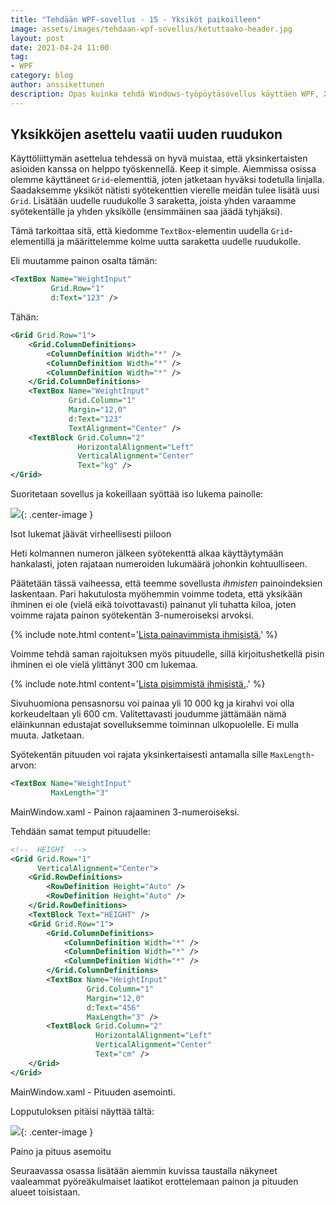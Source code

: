 ```yaml
---
title: "Tehdään WPF-sovellus - 15 - Yksiköt paikoilleen"
image: assets/images/tehdaan-wpf-sovellus/ketuttaako-header.jpg
layout: post
date: 2021-04-24 11:00
tag:
- WPF
category: blog
author: anssikettunen
description: Opas kuinka tehdä Windows-työpöytäsovellus käyttäen WPF, XAML ja C#. Tässä osassa parannetaan elementtien asettelua ja lisätään yksiköt takaisin paikoilleen.
---
```


## Yksikköjen asettelu vaatii uuden ruudukon

Käyttöliittymän asettelua tehdessä on hyvä muistaa, että yksinkertaisten asioiden kanssa on helppo työskennellä. Keep it simple.
Aiemmissa osissa olemme käyttäneet `Grid`-elementtiä, joten jatketaan hyväksi todetulla linjalla.
Saadaksemme yksiköt nätisti syötekenttien vierelle meidän tulee lisätä uusi `Grid`. Lisätään uudelle ruudukolle 3 saraketta, joista yhden varaamme syötekentälle ja yhden yksikölle (ensimmäinen saa jäädä tyhjäksi).

Tämä tarkoittaa sitä, että kiedomme `TextBox`-elementin uudella `Grid`-elementillä ja määrittelemme kolme uutta saraketta uudelle ruudukolle.

Eli muutamme painon osalta tämän:

```xml
<TextBox Name="WeightInput"
         Grid.Row="1"
         d:Text="123" />
```

Tähän:

```xml
<Grid Grid.Row="1">
    <Grid.ColumnDefinitions>
        <ColumnDefinition Width="*" />
        <ColumnDefinition Width="*" />
        <ColumnDefinition Width="*" />
    </Grid.ColumnDefinitions>
    <TextBox Name="WeightInput"
             Grid.Column="1"
             Margin="12,0"
             d:Text="123"
             TextAlignment="Center" />
    <TextBlock Grid.Column="2"
               HorizontalAlignment="Left"
               VerticalAlignment="Center"
               Text="kg" />
</Grid>
```

Suoritetaan sovellus ja kokeillaan syöttää iso lukema painolle:

![][1]{: .center-image }
<figcaption class="caption">Isot lukemat jäävät virheellisesti piiloon</figcaption>

Heti kolmannen numeron jälkeen syötekenttä alkaa käyttäytymään hankalasti, joten rajataan numeroiden lukumäärä johonkin kohtuulliseen.

Päätetään tässä vaiheessa, että teemme sovellusta _ihmisten_ painoindeksien laskentaan. Pari hakutulosta myöhemmin voimme todeta, että yksikään ihminen ei ole (vielä eikä toivottavasti) painanut yli tuhatta kiloa, joten voimme rajata painon syötekentän 3-numeroiseksi arvoksi.

{% include note.html content='[Lista painavimmista ihmisistä.](https://en.wikipedia.org/wiki/List_of_heaviest_people)' %}

Voimme tehdä saman rajoituksen myös pituudelle, sillä kirjoitushetkellä pisin ihminen ei ole vielä ylittänyt 300 cm lukemaa.

{% include note.html content='[Lista pisimmistä ihmisistä.](https://en.wikipedia.org/wiki/List_of_tallest_people).' %}

Sivuhuomiona pensasnorsu voi painaa yli 10 000 kg ja kirahvi voi olla korkeudeltaan yli 600 cm. Valitettavasti joudumme jättämään nämä eläinkunnan edustajat sovelluksemme toiminnan ulkopuolelle. Ei mulla muuta. Jatketaan.

Syötekentän pituuden voi rajata yksinkertaisesti antamalla sille `MaxLength`-arvon:

```xml
<TextBox Name="WeightInput"
         MaxLength="3"
```
<figcaption>MainWindow.xaml - Painon rajaaminen 3-numeroiseksi.</figcaption>

Tehdään samat temput pituudelle:

```xml
<!--  HEIGHT  -->
<Grid Grid.Row="1"
      VerticalAlignment="Center">
    <Grid.RowDefinitions>
        <RowDefinition Height="Auto" />
        <RowDefinition Height="Auto" />
    </Grid.RowDefinitions>
    <TextBlock Text="HEIGHT" />
    <Grid Grid.Row="1">
        <Grid.ColumnDefinitions>
            <ColumnDefinition Width="*" />
            <ColumnDefinition Width="*" />
            <ColumnDefinition Width="*" />
        </Grid.ColumnDefinitions>
        <TextBox Name="HeightInput"
                 Grid.Column="1"
                 Margin="12,0"
                 d:Text="456"
                 MaxLength="3" />
        <TextBlock Grid.Column="2"
                   HorizontalAlignment="Left"
                   VerticalAlignment="Center"
                   Text="cm" />
    </Grid>
</Grid>
```
<figcaption>MainWindow.xaml - Pituuden asemointi.</figcaption>

Lopputuloksen pitäisi näyttää tältä:

![][2]{: .center-image }
<figcaption class="caption">Paino ja pituus asemoitu</figcaption>

Seuraavassa osassa lisätään aiemmin kuvissa taustalla näkyneet vaaleammat pyöreäkulmaiset laatikot erottelemaan painon ja pituuden alueet toisistaan.

[1]: /assets/images/tehdaan-wpf-sovellus/15-01.jpg
[2]: /assets/images/tehdaan-wpf-sovellus/15-02.jpg
